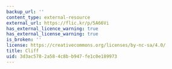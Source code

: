 ```yaml
---
backup_url: ''
content_type: external-resource
external_url: https://flic.kr/p/5A66Vi
has_external_licence_warning: true
has_external_license_warning: true
is_broken: ''
license: https://creativecommons.org/licenses/by-nc-sa/4.0/
title: Cliff
uid: 3d3ac578-2a58-4c8b-b947-fe1c0e189973
---
```

